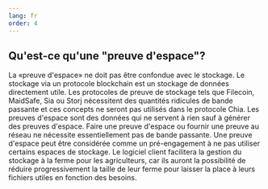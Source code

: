 ```yaml
---
lang: fr
order: 4
---
```


Qu'est-ce qu'une "preuve d'espace"?
-------------------------

La «preuve d'espace» ne doit pas être confondue avec le stockage. Le stockage via un protocole blockchain est un stockage de données directement utile. Les protocoles de preuve de stockage tels que Filecoin, MaidSafe, Sia ou Storj nécessitent des quantités ridicules de bande passante et ces concepts ne seront pas utilisés dans le protocole Chia. Les preuves d'espace sont des données qui ne servent à rien sauf à générer des preuves d'espace. Faire une preuve d'espace ou fournir une preuve au réseau ne nécessite essentiellement pas de bande passante. Une preuve d'espace peut être considérée comme un pré-engagement à ne pas utiliser certains espaces de stockage. Le logiciel client facilitera la gestion du stockage à la ferme pour les agriculteurs, car ils auront la possibilité de réduire progressivement la taille de leur ferme pour laisser la place à leurs fichiers utiles en fonction des besoins.